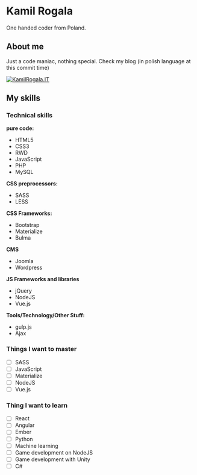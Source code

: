 # Kamil Rogala

One handed coder from Poland.

## About me

Just a code maniac, nothing special.
Check my blog (in polish language at this commit time)

[![KamilRogala.IT](http://kamilrogala.it/images/git_logo.png)](https://kamilrogala.it)

## My skills
### Technical skills

**pure code:**
- HTML5
- CSS3
- RWD
- JavaScript
- PHP
- MySQL

**CSS preprocessors:**
- SASS
- LESS

**CSS Frameworks:**
- Bootstrap
- Materialize
- Bulma

**CMS**
- Joomla
- Wordpress

**JS Frameworks and libraries**
- jQuery
- NodeJS
- Vue.js

**Tools/Technology/Other Stuff:**
- gulp.js
- Ajax

### Things I want to master
- [ ] SASS
- [ ] JavaScript
- [ ] Materialize
- [ ] NodeJS
- [ ] Vue.js

### Thing I want to learn
- [ ] React
- [ ] Angular
- [ ] Ember
- [ ] Python
- [ ] Machine learning
- [ ] Game development on NodeJS
- [ ] Game development with Unity
- [ ] C#